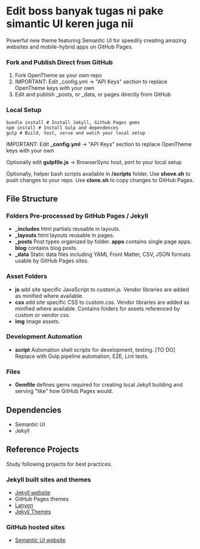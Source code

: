 # Edit boss banyak tugas ni pake simantic UI keren juga nii

Powerful new theme featuring Semantic UI for speedily creating amazing websites and mobile-hybrid apps on GitHub Pages.



### Fork and Publish Direct from GitHub

1. Fork OpenTheme as your own repo
2. IMPORTANT: Edit _config.yml -> "API Keys" section to replace OpenTheme keys with your own
3. Edit and publish _posts, or _data, or pages directly from GitHub

### Local Setup

```
bundle install # Install Jekyll, Github Pages gems
npm install # Install Gulp and dependences
gulp # Build, test, serve and watch your local setup
```

IMPORTANT: Edit **_config.yml** -> "API Keys" section to replace OpenTheme keys with your own

Optionally edit **gulpfile.js** -> BrowserSync host, port to your local setup

Optionally, helper bash scripts available in **/scripts** folder. Use **shove.sh** to push changes to your repo. Use **clone.sh** to copy changes to GitHub Pages.

## File Structure

### Folders Pre-processed by GitHub Pages / Jekyll

- **_includes** html partials reusable in layouts.
- **_layouts** html layouts reusable in pages. 
- **_posts** Post types organized by folder. **apps** contains single page apps. **blog** contains blog posts.
- **_data** Static data files including YAML Front Matter, CSV, JSON formats usable by GitHub Pages sites.

### Asset Folders

- **js** add site specific JavaScript to custom.js. Vendor libraries are added as minified where available.
- **css** add site specific CSS to custom.css. Vendor libraries are added as minified where available. Contains folders for assets referenced by custom or vendor css.
- **img** image assets.

### Development Automation

- **script** Automation shell scripts for development, testing. [TO DO] Replace with Gulp pipeline automation, E2E, Lint tests.

### Files

- **Gemfile** defines gems required for creating local Jekyll building and serving "like" how GitHub Pages would.

## Dependencies

- Semantic UI
- Jekyll

## Reference Projects

Study following projects for best practices.

### Jekyll built sites and themes

- [Jekyll website](http://jekyllrb.com/)
- GitHub Pages themes
- [Lanyon](https://github.com/poole/lanyon)
- [Jekyll Themes](http://jekyllthemes.org/)

### GitHub hosted sites

- [Semantic UI website](http://www.semantic-ui.com)
